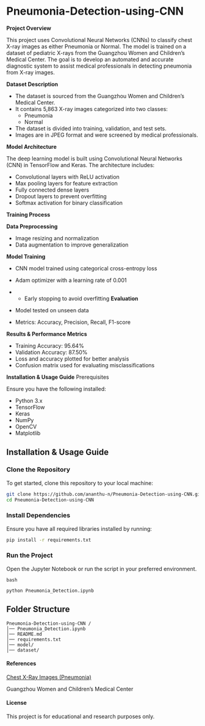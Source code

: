 # Pneumonia-Detection-using-CNN
**Project Overview**

This project uses Convolutional Neural Networks (CNNs) to classify chest X-ray images as either Pneumonia or Normal. The model is trained on a dataset of pediatric X-rays from the Guangzhou Women and Children’s Medical Center. The goal is to develop an automated and accurate diagnostic system to assist medical professionals in detecting pneumonia from X-ray images.

**Dataset Description**
- The dataset is sourced from the Guangzhou Women and Children’s Medical Center.
- It contains 5,863 X-ray images categorized into two classes:
    -  Pneumonia
    -  Normal
- The dataset is divided into training, validation, and test sets.
- Images are in JPEG format and were screened by medical professionals.
  
**Model Architecture**
  
  The deep learning model is built using Convolutional Neural Networks (CNN) in TensorFlow and Keras. The architecture includes:

- Convolutional layers with ReLU activation
- Max pooling layers for feature extraction
- Fully connected dense layers
- Dropout layers to prevent overfitting
- Softmax activation for binary classification

**Training Process**

**Data Preprocessing**  
- Image resizing and normalization
- Data augmentation to improve generalization

**Model Training**

- CNN model trained using categorical cross-entropy loss
- Adam optimizer with a learning rate of 0.001
- - Early stopping to avoid overfitting
**Evaluation**

- Model tested on unseen data
- Metrics: Accuracy, Precision, Recall, F1-score
 
**Results & Performance Metrics**
- Training Accuracy: 95.64%
- Validation Accuracy: 87.50%
- Loss and accuracy plotted for better analysis
- Confusion matrix used for evaluating misclassifications

**Installation & Usage Guide**
Prerequisites

Ensure you have the following installed:
  
  - Python 3.x
  - TensorFlow
  - Keras
  - NumPy
  - OpenCV
  - Matplotlib


## Installation & Usage Guide

### Clone the Repository
To get started, clone this repository to your local machine:

```bash
git clone https://github.com/ananthu-n/Pneumonia-Detection-using-CNN.git
cd Pneumonia-Detection-using-CNN
```
### Install Dependencies

Ensure you have all required libraries installed by running:

```bash
pip install -r requirements.txt
```
### Run the Project
Open the Jupyter Notebook or run the script in your preferred environment.
```
bash

python Pneumonia_Detection.ipynb
```
## Folder Structure
```
Pneumonia-Detection-using-CNN /
│── Pneumonia_Detection.ipynb  
│── README.md                   
│── requirements.txt            
│── model/                      
│── dataset/                    
```
#### References
[Chest X-Ray Images (Pneumonia)](https://www.kaggle.com/datasets/paultimothymooney/chest-xray-pneumonia)

Guangzhou Women and Children’s Medical Center

#### License

This project is for educational and research purposes only.
